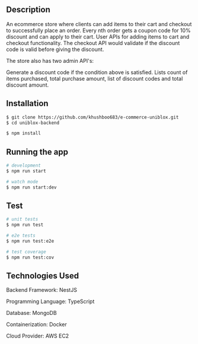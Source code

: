 
## Description

An ecommerce store where clients can add items to their cart and checkout to successfully place an order. Every nth order gets a coupon code for 10% discount and can apply to their cart.
User APIs for adding items to cart and checkout functionality. The checkout API would validate if the discount code is valid before giving the discount.

The store also has two admin API's:

Generate a discount code if the condition above is satisfied.
Lists count of items purchased, total purchase amount, list of discount codes and total discount amount.

## Installation

```bash
$ git clone https://github.com/khushboo683/e-commerce-uniblox.git
$ cd uniblox-backend

$ npm install
```

## Running the app

```bash
# development
$ npm run start

# watch mode
$ npm run start:dev

```

## Test

```bash
# unit tests
$ npm run test

# e2e tests
$ npm run test:e2e

# test coverage
$ npm run test:cov
```

## Technologies Used

Backend Framework: NestJS

Programming Language: TypeScript

Database: MongoDB

Containerization: Docker

Cloud Provider: AWS EC2
